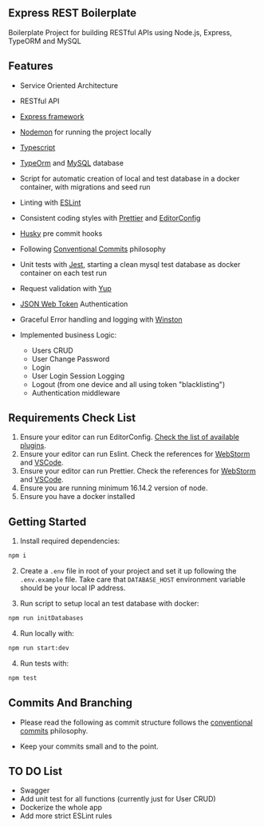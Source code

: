## Express REST Boilerplate

Boilerplate Project for building RESTful APIs using Node.js, Express, TypeORM and MySQL

## Features

- Service Oriented Architecture
- RESTful API
- [Express framework](https://expressjs.com/)
- [Nodemon](https://github.com/remy/nodemon) for running the project locally
- [Typescript](https://www.typescriptlang.org/)
- [TypeOrm](https://typeorm.io/) and [MySQL](https://www.mysql.com/) database
- Script for automatic creation of local and test database in a docker container, with migrations and seed run
- Linting with [ESLint](https://eslint.org/)
- Consistent coding styles with [Prettier](https://prettier.io/) and [EditorConfig](https://editorconfig.org/)
- [Husky](https://typicode.github.io/husky/#/) pre commit hooks
- Following [Conventional Commits](https://www.conventionalcommits.org/en/v1.0.0/) philosophy
- Unit tests with [Jest](https://jestjs.io/), starting a clean mysql test database as docker container on each test run
- Request validation with [Yup](https://github.com/jquense/yup)
- [JSON Web Token](https://jwt.io/) Authentication
- Graceful Error handling and logging with [Winston](https://github.com/winstonjs/winston)
- Implemented business Logic:

  - Users CRUD
  - User Change Password
  - Login
  - User Login Session Logging
  - Logout (from one device and all using token "blacklisting")
  - Authentication middleware

## Requirements Check List

1. Ensure your editor can run EditorConfig. [Check the list of available plugins](https://editorconfig.org/#download).
2. Ensure your editor can run Eslint. Check the references for [WebStorm](https://www.jetbrains.com/help/webstorm/eslint.html) and [VSCode](https://marketplace.visualstudio.com/items?itemName=dbaeumer.vscode-eslint).
3. Ensure your editor can run Prettier. Check the references for [WebStorm](https://www.jetbrains.com/help/webstorm/prettier.html#ws_prettier_apply_code_style) and [VSCode](https://marketplace.visualstudio.com/items?itemName=esbenp.prettier-vscode).
4. Ensure you are running minimum 16.14.2 version of node.
5. Ensure you have a docker installed

## Getting Started

1. Install required dependencies:

```bash
npm i
```

2. Create a `.env` file in root of your project and set it up following the `.env.example` file. Take care that `DATABASE_HOST` environment variable should be your local IP address.

3. Run script to setup local an test database with docker:

```bash
npm run initDatabases
```

4. Run locally with:

```bash
npm run start:dev
```

4. Run tests with:

```bash
npm test
```

## Commits And Branching

- Please read the following as commit structure follows the [conventional commits](https://www.conventionalcommits.org/) philosophy.

- Keep your commits small and to the point.

## TO DO List

- Swagger
- Add unit test for all functions (currently just for User CRUD)
- Dockerize the whole app
- Add more strict ESLint rules
